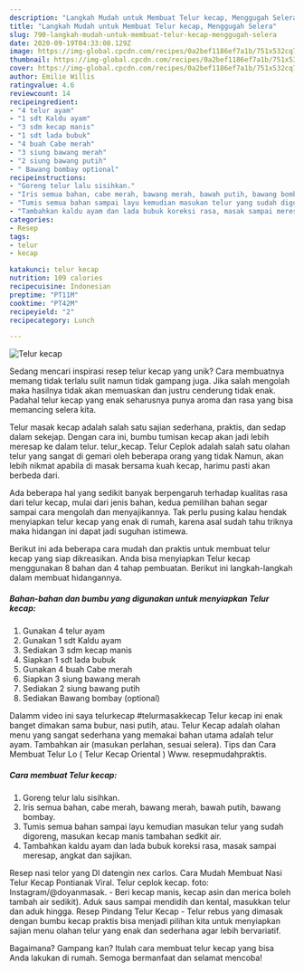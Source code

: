 ```yaml
---
description: "Langkah Mudah untuk Membuat Telur kecap, Menggugah Selera"
title: "Langkah Mudah untuk Membuat Telur kecap, Menggugah Selera"
slug: 790-langkah-mudah-untuk-membuat-telur-kecap-menggugah-selera
date: 2020-09-19T04:33:08.129Z
image: https://img-global.cpcdn.com/recipes/0a2bef1186ef7a1b/751x532cq70/telur-kecap-foto-resep-utama.jpg
thumbnail: https://img-global.cpcdn.com/recipes/0a2bef1186ef7a1b/751x532cq70/telur-kecap-foto-resep-utama.jpg
cover: https://img-global.cpcdn.com/recipes/0a2bef1186ef7a1b/751x532cq70/telur-kecap-foto-resep-utama.jpg
author: Emilie Willis
ratingvalue: 4.6
reviewcount: 14
recipeingredient:
- "4 telur ayam"
- "1 sdt Kaldu ayam"
- "3 sdm kecap manis"
- "1 sdt lada bubuk"
- "4 buah Cabe merah"
- "3 siung bawang merah"
- "2 siung bawang putih"
- " Bawang bombay optional"
recipeinstructions:
- "Goreng telur lalu sisihkan."
- "Iris semua bahan, cabe merah, bawang merah, bawah putih, bawang bombay."
- "Tumis semua bahan sampai layu kemudian masukan telur yang sudah digoreng, masukan kecap manis tambahan sedkit air."
- "Tambahkan kaldu ayam dan lada bubuk koreksi rasa, masak sampai meresap, angkat dan sajikan."
categories:
- Resep
tags:
- telur
- kecap

katakunci: telur kecap 
nutrition: 109 calories
recipecuisine: Indonesian
preptime: "PT11M"
cooktime: "PT42M"
recipeyield: "2"
recipecategory: Lunch

---
```



![Telur kecap](https://img-global.cpcdn.com/recipes/0a2bef1186ef7a1b/751x532cq70/telur-kecap-foto-resep-utama.jpg)

Sedang mencari inspirasi resep telur kecap yang unik? Cara membuatnya memang tidak terlalu sulit namun tidak gampang juga. Jika salah mengolah maka hasilnya tidak akan memuaskan dan justru cenderung tidak enak. Padahal telur kecap yang enak seharusnya punya aroma dan rasa yang bisa memancing selera kita.

Telur masak kecap adalah salah satu sajian sederhana, praktis, dan sedap dalam sekejap. Dengan cara ini, bumbu tumisan kecap akan jadi lebih meresap ke dalam telur. telur_kecap. Telur Ceplok adalah salah satu olahan telur yang sangat di gemari oleh beberapa orang yang tidak Namun, akan lebih nikmat apabila di masak bersama kuah kecap, harimu pasti akan berbeda dari.

Ada beberapa hal yang sedikit banyak berpengaruh terhadap kualitas rasa dari telur kecap, mulai dari jenis bahan, kedua pemilihan bahan segar sampai cara mengolah dan menyajikannya. Tak perlu pusing kalau hendak menyiapkan telur kecap yang enak di rumah, karena asal sudah tahu triknya maka hidangan ini dapat jadi suguhan istimewa.


Berikut ini ada beberapa cara mudah dan praktis untuk membuat telur kecap yang siap dikreasikan. Anda bisa menyiapkan Telur kecap menggunakan 8 bahan dan 4 tahap pembuatan. Berikut ini langkah-langkah dalam membuat hidangannya.

<!--inarticleads1-->

##### Bahan-bahan dan bumbu yang digunakan untuk menyiapkan Telur kecap:

1. Gunakan 4 telur ayam
1. Gunakan 1 sdt Kaldu ayam
1. Sediakan 3 sdm kecap manis
1. Siapkan 1 sdt lada bubuk
1. Gunakan 4 buah Cabe merah
1. Siapkan 3 siung bawang merah
1. Sediakan 2 siung bawang putih
1. Sediakan  Bawang bombay (optional)


Dalamm video ini saya telurkecap #telurmasakkecap Telur kecap ini enak banget dimakan sama bubur, nasi putih, atau. Telur Kecap adalah olahan menu yang sangat sederhana yang memakai bahan utama adalah telur ayam. Tambahkan air (masukan perlahan, sesuai selera). Tips dan Cara Membuat Telur Lo ( Telur Kecap Oriental ) Www. resepmudahpraktis. 

<!--inarticleads2-->

##### Cara membuat Telur kecap:

1. Goreng telur lalu sisihkan.
1. Iris semua bahan, cabe merah, bawang merah, bawah putih, bawang bombay.
1. Tumis semua bahan sampai layu kemudian masukan telur yang sudah digoreng, masukan kecap manis tambahan sedkit air.
1. Tambahkan kaldu ayam dan lada bubuk koreksi rasa, masak sampai meresap, angkat dan sajikan.


Resep nasi telor yang DI datengin nex carlos. Cara Mudah Membuat Nasi Telur Kecap Pontianak Viral. Telur ceplok kecap. foto: Instagram/@doyanmasak. - Beri kecap manis, kecap asin dan merica boleh tambah air sedikit). Aduk saus sampai mendidih dan kental, masukkan telur dan aduk hingga. Resep Pindang Telur Kecap - Telur rebus yang dimasak dengan bumbu kecap praktis bisa menjadi pilihan kita untuk menyiapkan sajian menu olahan telur yang enak dan sederhana agar lebih bervariatif. 

Bagaimana? Gampang kan? Itulah cara membuat telur kecap yang bisa Anda lakukan di rumah. Semoga bermanfaat dan selamat mencoba!
